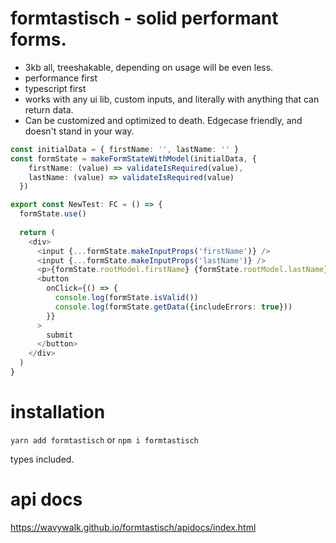 # formtastisch - solid performant forms.

* 3kb all, treeshakable, depending on usage will be even less.
* performance first
* typescript first
* works with any ui lib, custom inputs, and literally with anything that can return data. 
* Can be customized and optimized to death. Edgecase friendly, and doesn't stand in your way.

```typescript jsx
const initialData = { firstName: '', lastName: '' }
const formState = makeFormStateWithModel(initialData, {
    firstName: (value) => validateIsRequired(value),
    lastName: (value) => validateIsRequired(value)
  })

export const NewTest: FC = () => {
  formState.use()
  
  return (
    <div>
      <input {...formState.makeInputProps('firstName')} />
      <input {...formState.makeInputProps('lastName')} />
      <p>{formState.rootModel.firstName} {formState.rootModel.lastName}</p>
      <button
        onClick={() => {
          console.log(formState.isValid())
          console.log(formState.getData({includeErrors: true}))
        }}
      >
        submit
      </button>
    </div>
  )
}
```

# installation
`yarn add formtastisch` or `npm i formtastisch`

types included.

# api docs
https://wavywalk.github.io/formtastisch/apidocs/index.html
